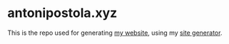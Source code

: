 # antonipostola.xyz

This is the repo used for generating [my website](https://antonipostola.xyz), using my [site generator](https://github.com/antonipostola/site_generator).
